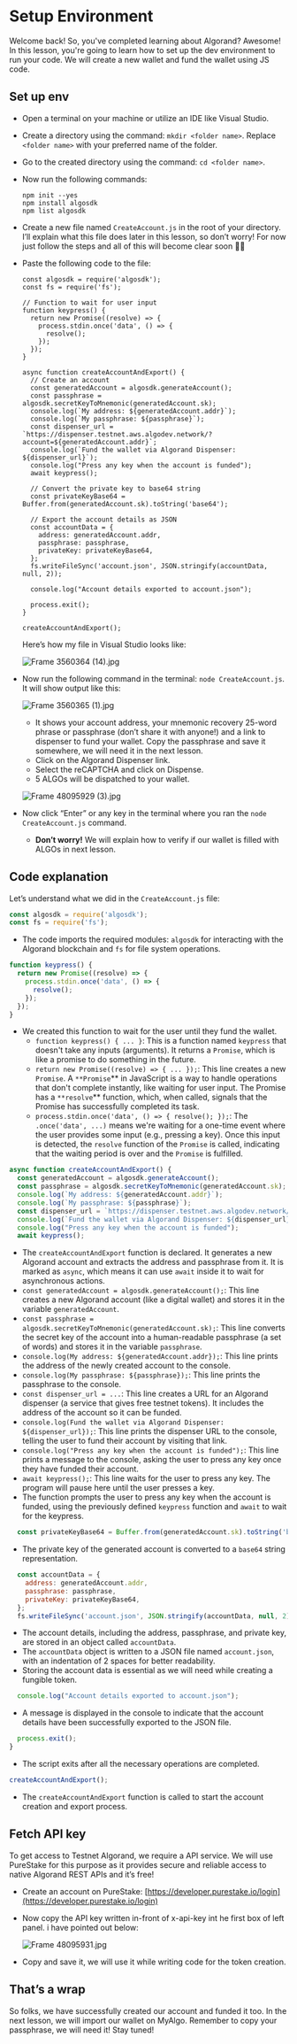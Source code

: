 # Setup Environment

Welcome back!  So, you've completed learning about Algorand? Awesome! In this lesson, you're going to learn how to set up the dev environment to run your code. We will create a new wallet and fund the wallet using JS code. 

## Set up env

- Open a terminal on your machine or utilize an IDE like Visual Studio.
- Create a directory using the command: `mkdir <folder name>`. Replace `<folder name>` with your preferred name of the folder.
- Go to the created directory using the command: `cd <folder name>`.
- Now run the following commands:
    
    ```
    npm init --yes
    npm install algosdk
    npm list algosdk
    ```
    
- Create a new file named `CreateAccount.js` in the root of your directory. I’ll explain what this file does later in this lesson, so don’t worry! For now just follow the steps and all of this will become clear soon 💪🏼
- Paste the following code to the file:
    
    ```
    const algosdk = require('algosdk');
    const fs = require('fs');
    
    // Function to wait for user input
    function keypress() {
      return new Promise((resolve) => {
        process.stdin.once('data', () => {
          resolve();
        });
      });
    }
    
    async function createAccountAndExport() {
      // Create an account
      const generatedAccount = algosdk.generateAccount();
      const passphrase = algosdk.secretKeyToMnemonic(generatedAccount.sk);
      console.log(`My address: ${generatedAccount.addr}`);
      console.log(`My passphrase: ${passphrase}`);
      const dispenser_url = `https://dispenser.testnet.aws.algodev.network/?account=${generatedAccount.addr}`;
      console.log(`Fund the wallet via Algorand Dispenser: ${dispenser_url}`);
      console.log("Press any key when the account is funded");
      await keypress();
    
      // Convert the private key to base64 string
      const privateKeyBase64 = Buffer.from(generatedAccount.sk).toString('base64');
    
      // Export the account details as JSON
      const accountData = {
        address: generatedAccount.addr,
        passphrase: passphrase,
        privateKey: privateKeyBase64,
      };
      fs.writeFileSync('account.json', JSON.stringify(accountData, null, 2));
    
      console.log("Account details exported to account.json");
    
      process.exit();
    }
    
    createAccountAndExport();
    ```
    
    Here’s how my file in Visual Studio looks like:
    
    ![Frame 3560364 (14).jpg](https://github.com/0xmetaschool/Learning-Projects/blob/main/assests_for_all/assests-for-algorand/2_1%20Setup%20Environment/Frame_3560364_(14).jpg?raw=true)
    
- Now run the following command in the terminal:  `node CreateAccount.js`. It will show output like this:
    
    ![Frame 3560365 (1).jpg](https://github.com/0xmetaschool/Learning-Projects/blob/main/assests_for_all/assests-for-algorand/2_1%20Setup%20Environment/Frame_3560365_(1).jpg?raw=true)
    
    - It shows your account address, your mnemonic recovery 25-word phrase or passphrase (don’t share it with anyone!) and a link to dispenser to fund your wallet. Copy the passphrase and save it somewhere, we will need it in the next lesson.
    - Click on the Algorand Dispenser link.
    - Select the reCAPTCHA and click on Dispense.
    - 5 ALGOs will be dispatched to your wallet.
    
    ![Frame 48095929 (3).jpg](https://github.com/0xmetaschool/Learning-Projects/blob/main/assests_for_all/assests-for-algorand/2_1%20Setup%20Environment/Frame_48095929_(3).jpg?raw=true)
    
- Now click “Enter” or any key in the terminal where you ran the `node CreateAccount.js` command.
    - **Don’t worry!** We will explain how to verify if our wallet is filled with ALGOs in next lesson.

## Code explanation

Let’s understand what we did in the `CreateAccount.js` file:

```jsx
const algosdk = require('algosdk');
const fs = require('fs');
```

- The code imports the required modules: `algosdk` for interacting with the Algorand blockchain and `fs` for file system operations.

```jsx
function keypress() {
  return new Promise((resolve) => {
    process.stdin.once('data', () => {
      resolve();
    });
  });
}
```

- We created this function to wait for the user until they fund the wallet.
    - `function keypress() { ... }`: This is a function named `keypress` that doesn't take any inputs (arguments). It returns a `Promise`, which is like a promise to do something in the future.
    - `return new Promise((resolve) => { ... });`: This line creates a new `Promise`. A `**Promise`** in JavaScript is a way to handle operations that don't complete instantly, like waiting for user input. The Promise has a `**resolve`** function, which, when called, signals that the Promise has successfully completed its task.
    - `process.stdin.once('data', () => { resolve(); });`: The `.once('data', ...)` means we're waiting for a one-time event where the user provides some input (e.g., pressing a key). Once this input is detected, the `resolve` function of the `Promise` is called, indicating that the waiting period is over and the `Promise` is fulfilled.

```jsx
async function createAccountAndExport() {
  const generatedAccount = algosdk.generateAccount();
  const passphrase = algosdk.secretKeyToMnemonic(generatedAccount.sk);
  console.log(`My address: ${generatedAccount.addr}`);
  console.log(`My passphrase: ${passphrase}`);
  const dispenser_url = `https://dispenser.testnet.aws.algodev.network/?account=${generatedAccount.addr}`;
  console.log(`Fund the wallet via Algorand Dispenser: ${dispenser_url}`);
  console.log("Press any key when the account is funded");
  await keypress();
```

- The `createAccountAndExport` function is declared. It generates a new Algorand account and extracts the address and passphrase from it. It is marked as `async`, which means it can use `await` inside it to wait for asynchronous actions.
- `const generatedAccount = algosdk.generateAccount();`: This line creates a new Algorand account (like a digital wallet) and stores it in the variable `generatedAccount`.
- `const passphrase = algosdk.secretKeyToMnemonic(generatedAccount.sk);`: This line converts the secret key of the account into a human-readable passphrase (a set of words) and stores it in the variable `passphrase`.
- `console.log(My address: ${generatedAccount.addr});`: This line prints the address of the newly created account to the console.
- `console.log(My passphrase: ${passphrase});`: This line prints the passphrase to the console.
- `const dispenser_url = ...`: This line creates a URL for an Algorand dispenser (a service that gives free testnet tokens). It includes the address of the account so it can be funded.
- `console.log(Fund the wallet via Algorand Dispenser: ${dispenser_url});`: This line prints the dispenser URL to the console, telling the user to fund their account by visiting that link.
- `console.log("Press any key when the account is funded");`: This line prints a message to the console, asking the user to press any key once they have funded their account.
- `await keypress();`: This line waits for the user to press any key. The program will pause here until the user presses a key.
- The function prompts the user to press any key when the account is funded, using the previously defined `keypress` function and `await` to wait for the keypress.

```jsx
  const privateKeyBase64 = Buffer.from(generatedAccount.sk).toString('base64');
```

- The private key of the generated account is converted to a `base64` string representation.

```jsx
  const accountData = {
    address: generatedAccount.addr,
    passphrase: passphrase,
    privateKey: privateKeyBase64,
  };
  fs.writeFileSync('account.json', JSON.stringify(accountData, null, 2));

```

- The account details, including the address, passphrase, and private key, are stored in an object called `accountData`.
- The `accountData` object is written to a JSON file named `account.json`, with an indentation of 2 spaces for better readability.
- Storing the account data is essential as we will need while creating a fungible token.

```jsx
  console.log("Account details exported to account.json");
```

- A message is displayed in the console to indicate that the account details have been successfully exported to the JSON file.

```jsx
  process.exit();
}
```

- The script exits after all the necessary operations are completed.

```jsx
createAccountAndExport();
```

- The `createAccountAndExport` function is called to start the account creation and export process.

## Fetch API key

To get access to Testnet Algorand, we require a API service. We will use PureStake for this purpose as it provides secure and reliable access to native Algorand REST APIs and it’s free!

- Create an account on PureStake: [https://developer.purestake.io/login](https://developer.purestake.io/login)
- Now copy the API key written in-front of x-api-key int he first box of left panel. i have pointed out below:
    
    ![Frame 48095931.jpg](https://github.com/0xmetaschool/Learning-Projects/blob/main/assests_for_all/assests-for-algorand/2_1%20Setup%20Environment/Frame_48095931.jpg?raw=true)
    
- Copy and save it, we will use it while writing code for the token creation.

## That’s a wrap

So folks, we have successfully created our account and funded it too. In the next lesson, we will import our wallet on MyAlgo. Remember to copy your passphrase, we will need it! Stay tuned!
